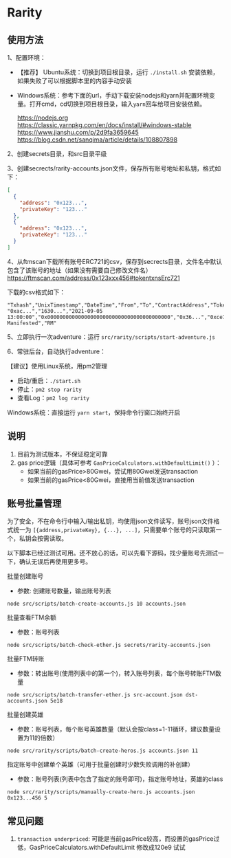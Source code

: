 # Rarity

## 使用方法

1、配置环境：
- 【推荐】 Ubuntu系统：切换到项目根目录，运行 `./install.sh` 安装依赖，如果失败了可以根据脚本里的内容手动安装
- Windows系统：参考下面的url，手动下载安装nodejs和yarn并配置环境变量。打开cmd，cd切换到项目根目录，输入`yarn`回车给项目安装依赖。

   https://nodejs.org
   https://classic.yarnpkg.com/en/docs/install/#windows-stable
   https://www.jianshu.com/p/2d9fa3659645
   https://blog.csdn.net/sanqima/article/details/108807898


2、创建secrets目录，和src目录平级

3、创建secrects/rarity-accounts.json文件，保存所有账号地址和私钥，格式如下：
```json
[
  {
    "address": "0x123...",
    "privateKey": "123..."
  },
  {
    "address": "0x123...",
    "privateKey": "123..."
  }
]
```

4、从ftmscan下载所有账号ERC721的csv，保存到secrects目录，文件名中默认包含了该账号的地址（如果没有需要自己修改文件名）
https://ftmscan.com/address/0x123xxx456#tokentxnsErc721

下载的csv格式如下：
```
"Txhash","UnixTimestamp","DateTime","From","To","ContractAddress","TokenId","TokenName","TokenSymbol"
"0xac...","1630...","2021-09-05 13:00:00","0x0000000000000000000000000000000000000000","0x36...","0xce761d788df608bd21bdd59d6f4b54b2e27f25bb","00001","Rarity Manifested","RM"
```

5、立即执行一次adventure：运行 `src/rarity/scripts/start-adventure.js`

6、常驻后台，自动执行adventure：

【建议】使用Linux系统，用pm2管理
- 启动/重启：`./start.sh`
- 停止：`pm2 stop rarity`
- 查看Log：`pm2 log rarity`

Windows系统：直接运行 `yarn start`，保持命令行窗口始终开启

## 说明

1. 目前为测试版本，不保证稳定可靠
2. gas price逻辑（具体可参考 `GasPriceCalculators.withDefaultLimit()` ）：
    - 如果当前的gasPrice>80Gwei，尝试用80Gwei发送transaction
    - 如果当前的gasPrice<80Gwei，直接用当前值发送transaction


## 账号批量管理

为了安全，不在命令行中输入/输出私钥，均使用json文件读写，账号json文件格式统一为 `[{address,privateKey}, {...}, ...]`，只需要单个账号的只读取第一个，私钥会按需读取。

以下脚本已经过测试可用。还不放心的话，可以先看下源码，找少量账号先测试一下，确认无误后再使用更多号。

批量创建账号
- 参数: 创建账号数量，输出账号列表
```
node src/scripts/batch-create-accounts.js 10 accounts.json
```

批量查看FTM余额
- 参数：账号列表
```
node src/scripts/batch-check-ether.js secrets/rarity-accounts.json
```

批量FTM转账
- 参数：转出账号(使用列表中的第一个)，转入账号列表，每个账号转账FTM数量
```
node src/scripts/batch-transfer-ether.js src-account.json dst-accounts.json 5e18
```

批量创建英雄
- 参数：账号列表，每个账号英雄数量（默认会按class=1-11循环，建议数量设置为11的倍数）
```
node src/rarity/scripts/batch-create-heros.js accounts.json 11
```

指定账号中创建单个英雄（可用于批量创建时少数失败调用的补创建）
- 参数：账号列表(列表中包含了指定的账号即可)，指定账号地址，英雄的class
```
node src/rarity/scripts/manually-create-hero.js accounts.json 0x123...456 5
```

## 常见问题

1. `transaction underpriced`: 可能是当前gasPrice较高，而设置的gasPrice过低，GasPriceCalculators.withDefaultLimit 修改成120e9 试试
